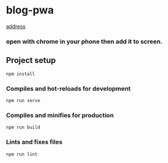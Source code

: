 # blog-pwa

[address](m.hellomrbigbigshot.xyz)
### open with chrome in your phone then add it to screen.

## Project setup
```
npm install
```

### Compiles and hot-reloads for development
```
npm run serve
```

### Compiles and minifies for production
```
npm run build
```

### Lints and fixes files
```
npm run lint
```
